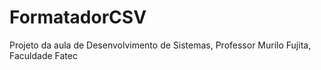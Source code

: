 # FormatadorCSV
Projeto da aula de Desenvolvimento de Sistemas, Professor Murilo Fujita, Faculdade Fatec
